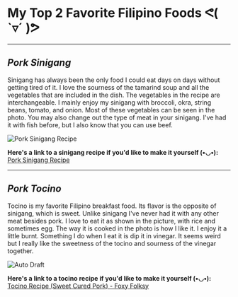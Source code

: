 <H1> My Top 2 Favorite Filipino Foods 
ᕙ( `▿´ )ᕗ </H1>

---------

<H2> <em> Pork Sinigang </em> </H2>
Sinigang has always been the only food I could eat days on days without getting tired of it. I love the sourness of the tamarind soup and all the vegetables that are included in the dish. The vegetables in the recipe are interchangeable. I mainly enjoy my sinigang with broccoli, okra, string beans, tomato, and onion. Most of these vegetables can be seen in the photo. You may also change out the type of meat in your sinigang. I've had it with fish before, but I also know that you can use beef.

![Pork Sinigang Recipe](https://panlasangpinoy.com/wp-content/uploads/2018/11/Pork-Sinigang-Recipe-500x500.jpg)

<strong>Here's a link to a sinigang recipe if you'd like to make it yourself (•◡•):</strong>
[Pork Sinigang Recipe](https://panlasangpinoy.com/pork-sinigang-na-baboy-recipe/#recipe)

---------

<H2> <em> Pork Tocino </em> </H2>
 Tocino is my favorite Filipino breakfast food. Its flavor is the opposite of sinigang, which is sweet. Unlike sinigang I've never had it with any other meat besides pork. I love to eat it as shown in the picture, with rice and sometimes egg. The way it is cooked in the photo is how I like it. I enjoy it a little burnt. Something I do when I eat it is dip it in vinegar. It seems weird but I really like the sweetness of the tocino and sourness of the vinegar together.  

![Auto Draft](https://ayellowbowl.com/wp-content/uploads/2020/02/IMG_5523.jpg)

<strong>Here's a link to a tocino recipe if you'd like to make it yourself (•◡•):</strong>
[Tocino Recipe (Sweet Cured Pork) - Foxy Folksy](https://www.foxyfolksy.com/tocino-recipe-sweet-cured-pork/)
